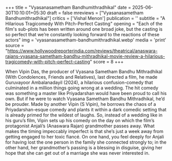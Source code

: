 +++
title = "Vyasanasametham Bandhumithradhikal"
date = 2025-06-30T10:10:01+05:30
draft = false
mreviews = ["Vyasanasametham Bandhumithradhikal"]
critics = ['Vishal Menon']
publication = ''
subtitle = "A Hilarious Tragicomedy With Pitch-Perfect Casting"
opening = "Each of the film's sub-plots has been written around one broad joke, but the casting is so perfect that we’re constantly looking forward to the reactions of these actors"
img = 'vyasanasametham-bandhumithradhikal.webp'
media = 'print'
source = "https://www.hollywoodreporterindia.com/reviews/theatrical/anaswara-rajans-vyasana-sametham-bandhu-mithradhikal-movie-review-a-hilarious-tragicomedy-with-pitch-perfect-casting"
score = 8
+++

When Vipin Das, the producer of Vyasana Sametham Bandhu Mithradhikal (With Condolences, Friends and Relatives), last directed a film, he made Guruvayoor Ambalanadayil (2024), a hilarious confusion-comedy that culminated in a million things going wrong at a wedding. The hit comedy was something a master like Priyadarshan would have been proud to call his own. But if he were to watch Vyasana Sametham Bandhu Mithradhikal, he’d be prouder. Made by another Vipin (S Vipin), he borrows the chaos of a Priyadarshan-esque comedy and plants it within a dark comedic setting that is already primed for the wildest of laughs. So, instead of a wedding like in his guru’s film, Vipin sets up his comedy on the day on which the film’s protagonist Anjali’s (Anaswara Rajan) grandmother passes away. What makes the timing impeccably imperfect is that she’s just a week away from getting engaged to her toxic fiancé. On one hand, you feel deeply for Anjali for having lost the one person in the family she connected strongly to; in the other hand, her grandmother’s passing is a blessing in disguise, giving her hope that she can get out of a marriage she was never interested in.
